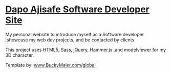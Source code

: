 # [Dapo Ajisafe Software Developer Site](https://www.dapoajisafe.com/)

My personal website to introduce myself as a Software developer ,showcase my web dev projects, and be contacted by clients.

This project uses HTML5, Sass, jQuery, Hammer.js ,and modelviewer for my 3D character.

Template by: www.BuckyMaler.com/global
